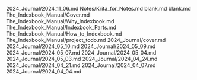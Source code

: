 2024_Journal/2024_11_06.md
Notes/Krita_for_Notes.md
blank.md
blank.md
The_Indexbook_Manual/Cover.md
The_Indexbook_Manual/Why_Indexbook.md
The_Indexbook_Manual/Indexbook_Parts.md
The_Indexbook_Manual/How_to_Indexbook.md
The_Indexbook_Manual/project_todo.md
2024_Journal/cover.md
2024_Journal/2024_05_10.md
2024_Journal/2024_05_09.md
2024_Journal/2024_05_07.md
2024_Journal/2024_05_04.md
2024_Journal/2024_05_03.md
2024_Journal/2024_04_24.md
2024_Journal/2024_04_21.md
2024_Journal/2024_04_07.md
2024_Journal/2024_04_04.md